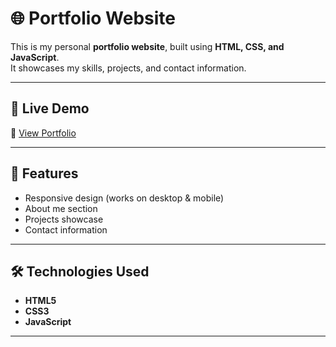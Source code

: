 # 🌐 Portfolio Website

This is my personal **portfolio website**, built using **HTML, CSS, and JavaScript**.  
It showcases my skills, projects, and contact information.  

---

## 🚀 Live Demo  
🔗 [View Portfolio](https://Raghu356-dot.github.io/portfolio/)

---

## 📌 Features
- Responsive design (works on desktop & mobile)  
- About me section  
- Projects showcase  
- Contact information  

---

## 🛠️ Technologies Used
- **HTML5**  
- **CSS3**  
- **JavaScript**  

---



